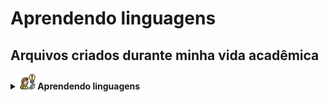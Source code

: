 # Aprendendo linguagens

## Arquivos criados durante minha vida acadêmica
<details>
	<summary>
		<b>
			<img src="Assets/img/aprendendo.png" width="25px"/>
			Aprendendo linguagens
		</b>
	</summary>
	<details style="margin-left:10%">
		<summary>
			<b> 
				<img src="Assets/img/c.png" width="25px"/>
				Aprendendo C
			</b>
		</summary>
		<a href="https://github.com/GuilhermeAmarilho/Arquivos/blob/master/AprendendoLinguagens/C/Exercicios_basicos/exercicios_basicos.c" style="margin-left:15%">Exercícios básicos</a>
		<br>
		<a href="https://github.com/GuilhermeAmarilho/Arquivos/blob/master/AprendendoLinguagens/C/Matriz_e_Vetor/exercicios_matrizes_vetores.c" style="margin-left:15%">Matrizes e vetores</a>
		<br>
		<a href="https://github.com/GuilhermeAmarilho/Arquivos/blob/master/AprendendoLinguagens/C/Numero_random/exercicio_random.c" style="margin-left:15%">Números randomicos</a>
		<br>
		<a href="https://github.com/GuilhermeAmarilho/Arquivos/blob/master/AprendendoLinguagens/C/Registros/exercicio_carro_sem_ponteiro.c" style="margin-left:15%">Registros</a>
		<br>
		<a href="https://github.com/GuilhermeAmarilho/Arquivos/blob/master/AprendendoLinguagens/C/Registro_ponteiro/exercicio_escola_Ponteiro.c" style="margin-left:15%">Ponteiro</a>
		<br>
		<a href="https://github.com/GuilhermeAmarilho/Arquivos/blob/master/AprendendoLinguagens/C/Projeto_Trade/trade.c" style="margin-left:15%">Projeto Trade</a>
		<br>
		<a href="https://github.com/GuilhermeAmarilho/Arquivos/blob/master/AprendendoLinguagens/C/Projeto_aproximacao_MonteCarlo/RELAT%C3%93RIO%20DE%20TRABALHO%20FINAL.c" style="margin-left:15%">Projeto aproximacao MonteCarlo</a>
		<br>
		<a href="" style="margin-left:15%"></a>
		<br>
	</details>
	<details style="margin-left:10%">
		<summary>
			<b> 
				<img src="Assets/img/github.png" width="25px"/>
				Aprendendo GIT - GITHUB
			</b>
		</summary>
		<a href="https://github.com/GuilhermeAmarilho/Arquivos/blob/master/AprendendoLinguagens/GIT-GITHUB/Comandos_Git.mkd" style="margin-left:15%">Comandos</a>
		<br>
	</details>
	<details style="margin-left:10%">
		<summary>
			<b> 
				<img src="Assets/img/java.png" width="25px"/>
				Aprendendo Java
			</b>
		</summary>
		<a href="https://github.com/GuilhermeAmarilho/Arquivos/blob/master/AprendendoLinguagens/Java/Vetores/Vetores.java" style="margin-left:15%">Vetores</a>
		<br>
		<a href="https://github.com/GuilhermeAmarilho/Arquivos/blob/master/AprendendoLinguagens/Java/Listas/listas.java" style="margin-left:15%">Listas</a>
		<br>
		<a href="https://github.com/GuilhermeAmarilho/Arquivos/blob/master/AprendendoLinguagens/Java/HashMap/hashMap.java" style="margin-left:15%">HashMap</a>
		<br>
		<a href="https://github.com/GuilhermeAmarilho/Arquivos/tree/master/AprendendoLinguagens/Java/Objetos" style="margin-left:15%">Orientação a objetos</a>
		<br>
		<a href="https://github.com/GuilhermeAmarilho/Arquivos/blob/master/AprendendoLinguagens/Java/Registros/registros.java" style="margin-left:15%">Registros</a>
		<br>
		<a href="https://github.com/GuilhermeAmarilho/Arquivos/blob/master/AprendendoLinguagens/Java/Heranca/Principal.java" style="margin-left:15%">Heranças</a>
		<br>
		<a href="https://github.com/GuilhermeAmarilho/Arquivos/tree/master/AprendendoLinguagens/Java/Associacao_classes" style="margin-left:15%">Associação entre classes</a>
		<br>
		<a href="https://github.com/GuilhermeAmarilho/Arquivos/tree/master/AprendendoLinguagens/Java/Classe_abstrata_polimorfismo" style="margin-left:15%">Polimorfismo e abstração</a>
		<br>
		<a href="https://github.com/GuilhermeAmarilho/Arquivos/blob/master/AprendendoLinguagens/Java/Conexao_BD/App.java" style="margin-left:15%">Java com Banco de Dados</a>
		<br>
		<a href="https://github.com/GuilhermeAmarilho/Arquivos/blob/master/AprendendoLinguagens/Java/Interface_grafica_JSwing/main/Principal.java" style="margin-left:15%">Interfaces gráficas</a>
		<br>
	</details>
	<details style="margin-left:10%">
		<summary>
			<b> 
				<img src="Assets/img/htmlcss.png" width="25px"/>
				Aprendendo HTML e CSS
			</b>
		</summary>
		<a href="https://github.com/GuilhermeAmarilho/Arquivos/tree/master/AprendendoLinguagens/Html-Css/Botoes_animado" style="margin-left:15%">Botoes animado</a>
		<a href="https://guilhermeamarilho.github.io/Arquivos/AprendendoLinguagens/Html-Css/Botoes_animado/" style="margin-left:15%">Demo</a>
		<br>
		<a href="https://github.com/GuilhermeAmarilho/Arquivos/tree/master/AprendendoLinguagens/Html-Css/Carousel" style="margin-left:15%">Carrossel de imagens</a>
		<a href="https://guilhermeamarilho.github.io/Arquivos/AprendendoLinguagens/Html-Css/Carousel/" style="margin-left:15%">Demo</a>
		<br>
		<a href="https://github.com/GuilhermeAmarilho/Arquivos/tree/master/AprendendoLinguagens/Html-Css/Carregamento_neon" style="margin-left:15%">Carregamento neon</a>
		<a href="https://guilhermeamarilho.github.io/Arquivos/AprendendoLinguagens/Html-Css/Carregamento_neon/" style="margin-left:15%">Demo</a>
		<br>
		<a href="https://github.com/GuilhermeAmarilho/Arquivos/tree/master/AprendendoLinguagens/Html-Css/Carrossel_Imagens" style="margin-left:15%">Carrossel de imagens automático</a>
		<a href="https://guilhermeamarilho.github.io/Arquivos/AprendendoLinguagens/Html-Css/Carrossel_Imagens" style="margin-left:15%">Demo</a>
		<br>
		<a href="https://github.com/GuilhermeAmarilho/Arquivos/tree/master/AprendendoLinguagens/Html-Css/Cartao_flutuante/" style="margin-left:15%">Cartão flutuante</a>
		<a href="https://guilhermeamarilho.github.io/Arquivos/AprendendoLinguagens/Html-Css/Cartao_flutuante/" style="margin-left:15%">Demo</a>
		<br>
		<a href="https://github.com/GuilhermeAmarilho/Arquivos/tree/master/AprendendoLinguagens/Html-Css/Home_netflix" style="margin-left:15%">Home Netflix</a>
		<a href="https://guilhermeamarilho.github.io/Arquivos/AprendendoLinguagens/Html-Css/Home_netflix" style="margin-left:15%">Demo</a>
		<br>
		<a href="https://github.com/GuilhermeAmarilho/Arquivos/tree/master/AprendendoLinguagens/Html-Css/guilhermeamarilho.github.io" style="margin-left:15%">Primeiro portifólio</a>
		<a href="https://guilhermeamarilho.github.io/Arquivos/AprendendoLinguagens/Html-Css/guilhermeamarilho.github.io" style="margin-left:15%">Demo</a>
		<br>
		<a href="https://github.com/GuilhermeAmarilho/Arquivos/tree/master/AprendendoLinguagens/Html-Css/Navbar_dropOptions" style="margin-left:15%">Navbar com drop</a>
		<a href="https://guilhermeamarilho.github.io/Arquivos/AprendendoLinguagens/Html-Css/Navbar_dropOptions" style="margin-left:15%">Demo</a>
		<br>
		<a href="https://github.com/GuilhermeAmarilho/Arquivos/tree/master/AprendendoLinguagens/Html-Css/Projeto_responsivo_cinema" style="margin-left:15%">Projeto responsivo cinema</a>
		<a href="https://guilhermeamarilho.github.io/Arquivos/AprendendoLinguagens/Html-Css/Projeto_responsivo_cinema" style="margin-left:15%">Demo</a>
		<br>
		<a href="https://github.com/GuilhermeAmarilho/Arquivos/tree/master/AprendendoLinguagens/Html-Css/Seletor_de_cores" style="margin-left:15%">Seletor de cores</a>
		<a href="https://guilhermeamarilho.github.io/Arquivos/AprendendoLinguagens/Html-Css/Seletor_de_cores" style="margin-left:15%">Demo</a>
		<br>
		<a href="https://github.com/GuilhermeAmarilho/Arquivos/tree/master/AprendendoLinguagens/Html-Css/Social_icon_glass" style="margin-left:15%">Cartão social vitrificado</a>
		<a href="https://guilhermeamarilho.github.io/Arquivos/AprendendoLinguagens/Html-Css/Social_icon_glass" style="margin-left:15%">Demo</a>
		<br>
		<a href="https://github.com/GuilhermeAmarilho/Arquivos/tree/master/AprendendoLinguagens/Html-Css/Texto_3d" style="margin-left:15%">Texto 3d</a>
		<a href="https://guilhermeamarilho.github.io/Arquivos/AprendendoLinguagens/Html-Css/Texto_3d" style="margin-left:15%">Demo</a>
		<br>
	</details>
	<details style="margin-left:10%">
		<summary>
			<b> 
				<img src="Assets/img/jquery.png" width="25px"/>
				Aprendendo JQuery
			</b>
		</summary>
		<a href="https://github.com/GuilhermeAmarilho/Arquivos/blob/master/AprendendoLinguagens/Jquery/Get_Starter/Funcao_base.js" style="margin-left:15%">Introdução</a>
		<br>
		<a href="https://github.com/GuilhermeAmarilho/Arquivos/blob/master/AprendendoLinguagens/Jquery/Imprimindo_mensagem/jquery/impressao.js" style="margin-left:15%">Imprimindo mensagem</a>
		<br>
		<a href="https://github.com/GuilhermeAmarilho/Arquivos/blob/master/AprendendoLinguagens/Jquery/Animando_div/index.html" style="margin-left:15%">Animações básicas</a>
		<br>
		<a href="https://github.com/GuilhermeAmarilho/Arquivos/blob/master/AprendendoLinguagens/Jquery/Manipulacao_eventos/index.html" style="margin-left:15%">Manipulação de eventos</a>
		<br>
		<a href="https://github.com/GuilhermeAmarilho/Arquivos/blob/master/AprendendoLinguagens/Jquery/Exemplo_json/Exemplo_dados_artistas.js" style="margin-left:15%">Exemplos de JSON</a>
		<br>
		<a href="https://github.com/GuilhermeAmarilho/Arquivos/blob/master/AprendendoLinguagens/Jquery/Carregando_JSon/index.html" style="margin-left:15%">Carregar JSON com JQuery</a>
		<br>
	</details>
	<details style="margin-left:10%">
		<summary>
			<b> 
				<img src="Assets/img/javascript.png" width="25px"/>
				Aprendendo JavaScript
			</b>
		</summary>
		<a href="https://github.com/GuilhermeAmarilho/Arquivos/tree/master/AprendendoLinguagens/Js/Strings/contagem%20de%20letra.html" style="margin-left:15%">Strings</a>
		<br>
		<a href="https://github.com/GuilhermeAmarilho/Arquivos/tree/master/AprendendoLinguagens/Js/Numeros_complexos/NumerosComplexos.js" style="margin-left:15%">Numeros complexos</a>
		<br>
		<a href="https://github.com/GuilhermeAmarilho/Arquivos/tree/master/AprendendoLinguagens/Js/Exercicios_JS" style="margin-left:15%">Lista de xercicios</a>
		<br>
		<a href="https://github.com/GuilhermeAmarilho/Arquivos/tree/master/AprendendoLinguagens/Js/Registros" style="margin-left:15%">Registros</a>
		<br>
		<a href="https://github.com/GuilhermeAmarilho/Arquivos/tree/master/AprendendoLinguagens/Js/Objetos" style="margin-left:15%">Orientação de objetos</a>
		<br>
		<a href="https://github.com/GuilhermeAmarilho/Arquivos/tree/master/AprendendoLinguagens/Js/Eventos_basico/index.html" style="margin-left:15%">Eventos básico</a>
		<br>
		<a href="https://github.com/GuilhermeAmarilho/Arquivos/tree/master/AprendendoLinguagens/Js/Eventos_cinema/trabalhodocinema.html" style="margin-left:15%">Eventos cinema</a>
		<br>
		<a href="https://github.com/GuilhermeAmarilho/Arquivos/tree/master/AprendendoLinguagens/Js/GoogleMaps/mapa.html" style="margin-left:15%">API Google Maps</a>
		<br>
		<a href="https://github.com/GuilhermeAmarilho/Arquivos/tree/master/AprendendoLinguagens/Js/Projeto_Letroca/trabalho%20letroca.html" style="margin-left:15%">Projeto letroca</a>
		<br>
		<a href="https://github.com/GuilhermeAmarilho/Arquivos/tree/master/AprendendoLinguagens/Js/Uno/uno%20modo%202.html" style="margin-left:15%">Projeto final - Uno</a>
		<br>
	</details>
	<details style="margin-left:10%">
		<summary>
			<b> 
				<img src="Assets/img/markdown.png" width="25px"/>
				Aprendendo MarkDown
			</b>
		</summary>
		<a href="https://github.com/GuilhermeAmarilho/Arquivos/tree/master/AprendendoLinguagens/Markdown/Comandos_MarkDown.mkd" style="margin-left:15%">Aprendendo MarkDown</a>
	</details>
	<details style="margin-left:10%">
		<summary>
			<b> 
				<img src="Assets/img/sql.png" width="25px"/>
				Aprendendo SQL
			</b>
		</summary>
		<a href="https://github.com/GuilhermeAmarilho/Arquivos/tree/master/AprendendoLinguagens/Sql/Aprendendo_consultas/lista05.sql" style="margin-left:15%">Aprendendo Consultas</a>
		<br>
		<a href="https://github.com/GuilhermeAmarilho/Arquivos/tree/master/AprendendoLinguagens/Sql/Tabela_amigos/Tabela-amigos.sql" style="margin-left:15%">Tabela amigos</a>
		<br>
		<a href="https://github.com/GuilhermeAmarilho/Arquivos/tree/master/AprendendoLinguagens/Sql/Tabela_empresa/Tabela-empresa.sql" style="margin-left:15%">Tabela empresa</a>
		<br>
		<a href="https://github.com/GuilhermeAmarilho/Arquivos/tree/master/AprendendoLinguagens/Sql/Tabela_escola/SQL-Escola.sql" style="margin-left:15%">Tabela escola</a>
		<br>
		<a href="https://github.com/GuilhermeAmarilho/Arquivos/tree/master/AprendendoLinguagens/Sql/Tabela_EuCosinheiro/SQL-eucozinho.sql" style="margin-left:15%">Tabela EuCosinheiro</a>
		<br>
		<a href="https://github.com/GuilhermeAmarilho/Arquivos/tree/master/AprendendoLinguagens/Sql/Tabela_EverNote/Tabela-evernote.sql" style="margin-left:15%">Tabela EverNote</a>
		<br>
		<a href="https://github.com/GuilhermeAmarilho/Arquivos/tree/master/AprendendoLinguagens/Sql/Tabela_loja/base.sql" style="margin-left:15%">Tabela loja</a>
		<br>
		<a href="https://github.com/GuilhermeAmarilho/Arquivos/tree/master/AprendendoLinguagens/Sql/Tabela_produto/tabela-produto.sql" style="margin-left:15%">Tabela produto</a>
		<br>
		<a href="https://github.com/GuilhermeAmarilho/Arquivos/tree/master/AprendendoLinguagens/Sql/Tabela_uber/Tabela-uber.sql" style="margin-left:15%">Tabela uber</a>
		<br>
	</details>
	<details style="margin-left:10%">
		<summary>
			<b> 
				<img src="Assets/img/python.png" width="25px"/>
				Aprendendo python
			</b>
		</summary>
		<a href="https://github.com/GuilhermeAmarilho/Arquivos/blob/master/AprendendoLinguagens/Python/Entrada_E_Saida/main.py" style="margin-left:15%">Entradas e saidas</a>
		<br>
		<a href="https://github.com/GuilhermeAmarilho/Arquivos/blob/master/AprendendoLinguagens/Python/Estrutura_Condicional/main.py" style="margin-left:15%">Estrutura condicional</a>
		<br>
		<a href="https://github.com/GuilhermeAmarilho/Arquivos/blob/master/AprendendoLinguagens/Python/Extrutura_De_Repeticao/main.py" style="margin-left:15%">Extrutura de repeticao</a>
		<br>
		<a href="https://github.com/GuilhermeAmarilho/Arquivos/blob/master/AprendendoLinguagens/Python/Strings/main.py" style="margin-left:15%">Strings</a>
		<br>
		<a href="https://github.com/GuilhermeAmarilho/Arquivos/blob/master/AprendendoLinguagens/Python/Sequencias/main.py" style="margin-left:15%">Sequências</a>
		<br>
		<a href="https://github.com/GuilhermeAmarilho/Arquivos/blob/master/AprendendoLinguagens/Python/Listas/main.py" style="margin-left:15%">Listas</a>
		<br>
		<a href="https://github.com/GuilhermeAmarilho/Arquivos/blob/master/AprendendoLinguagens/Python/Procedimentos/main.py" style="margin-left:15%">Procedimentos</a>
		<br>
		<a href="https://github.com/GuilhermeAmarilho/Arquivos/blob/master/AprendendoLinguagens/Python/Funcoes/main.py" style="margin-left:15%">Funções</a>
		<br>
		<a href="https://github.com/GuilhermeAmarilho/Arquivos/blob/master/AprendendoLinguagens/Python/Matrizes/main.py" style="margin-left:15%">Matrizes</a>
		<br>
		<a href="https://github.com/GuilhermeAmarilho/Arquivos/blob/master/AprendendoLinguagens/Python/Arquivos/main.py" style="margin-left:15%">Arquivos</a>
		<br>
		<a href="https://github.com/GuilhermeAmarilho/Arquivos/blob/master/AprendendoLinguagens/Python/Orientacao_A_Objetos/main.py" style="margin-left:15%">Orientação a objetos</a>
		<br>
		<a href="https://github.com/GuilhermeAmarilho/Arquivos/blob/master/AprendendoLinguagens/Python/Bibliotecas/main.py" style="margin-left:15%">Pyxel</a>
		<br>
		<a href="https://github.com/GuilhermeAmarilho/Arquivos/blob/master/AprendendoLinguagens/Python/Bibliotecas" style="margin-left:15%">Bibliotecas para python</a>
	</details>
</details>